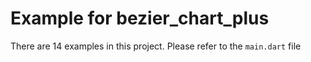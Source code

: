 # Example for bezier_chart_plus

There are 14 examples in this project. Please refer to the `main.dart` file